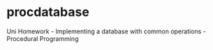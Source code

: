 # procdatabase
Uni Homework - Implementing a database with common operations - Procedural Programming
